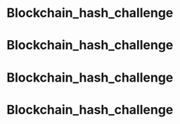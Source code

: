 # Blockchain_hash_challenge
# Blockchain_hash_challenge
# Blockchain_hash_challenge
# Blockchain_hash_challenge
